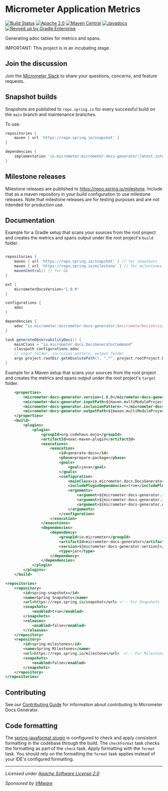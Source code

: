 # Micrometer Application Metrics

[![Build Status](https://circleci.com/gh/micrometer-metrics/micrometer-docs-generator.svg?style=shield)](https://circleci.com/gh/micrometer-metrics/micrometer-docs-generator)
[![Apache 2.0](https://img.shields.io/github/license/micrometer-metrics/micrometer-docs-generator.svg)](https://www.apache.org/licenses/LICENSE-2.0)
[![Maven Central](https://img.shields.io/maven-central/v/io.micrometer/micrometer-docs-generator.svg)](https://search.maven.org/artifact/io.micrometer/micrometer-docs-generator)
[![Javadocs](https://www.javadoc.io/badge/io.micrometer/micrometer-docs-generator.svg)](https://www.javadoc.io/doc/io.micrometer/micrometer-core)
[![Revved up by Gradle Enterprise](https://img.shields.io/badge/Revved%20up%20by-Gradle%20Enterprise-06A0CE?logo=Gradle&labelColor=02303A)](https://ge.micrometer.io/)

Generating adoc tables for metrics and spans.

IMPORTANT: This project is in an incubating stage.

## Join the discussion

Join the [Micrometer Slack](https://slack.micrometer.io) to share your questions, concerns, and feature requests.

## Snapshot builds

Snapshots are published to `repo.spring.io` for every successful build on the `main` branch and maintenance branches.

To use:

```groovy
repositories {
    maven { url 'https://repo.spring.io/snapshot' }
}

dependencies {
    implementation 'io.micrometer:micrometer-docs-generator:latest.integration'
}
```

## Milestone releases

Milestone releases are published to https://repo.spring.io/milestone. Include that as a maven repository in your build
configuration to use milestone releases. Note that milestone releases are for testing purposes and are not intended for
production use.

## Documentation

Example for a Gradle setup that scans your sources from the root project and creates the metrics and spans output under the root project's `build` folder.

```groovy

repositories {
	maven { url 'https://repo.spring.io/snapshot' } // for snapshots
	maven { url 'https://repo.spring.io/milestone' } // for milestones
	mavenCentral() // for GA
}

ext {
	micrometerDocsVersion="1.0.0"
}

configurations {
	adoc
}

dependencies {
	adoc "io.micrometer:micrometer-docs-generator:$micrometerDocsVersion"
}

task generateObservabilityDocs() {
	mainClass = "io.micrometer.docs.DocsGeneratorCommand"
	classpath configurations.adoc
	// input folder, inclusion pattern, output folder
	args project.rootDir.getAbsolutePath(), ".*", project.rootProject.buildDir.getAbsolutePath()
}

```
Example for a Maven setup that scans your sources from the root project and creates the metrics and spans output under the root project's `target` folder.

```xml
	<properties>
		<micrometer-docs-generator.version>1.0.0</micrometer-docs-generator.version>
		<micrometer-docs-generator.inputPath>${maven.multiModuleProjectDirectory}/folder-with-sources-to-scan/</micrometer-docs-generator.inputPath>
		<micrometer-docs-generator.inclusionPattern>.*</micrometer-docs-generator.inclusionPattern>
		<micrometer-docs-generator.outputPath>${maven.multiModuleProjectDirectory}/target/output-folder-with-adocs/'</micrometer-docs-generator.outputPath>
	</properties>
	<build>
		<plugins>
			<plugin>
				<groupId>org.codehaus.mojo</groupId>
				<artifactId>exec-maven-plugin</artifactId>
				<executions>
					<execution>
						<id>generate-docs</id>
						<phase>prepare-package</phase>
						<goals>
							<goal>java</goal>
						</goals>
						<configuration>
							<mainClass>io.micrometer.docs.DocsGeneratorCommand</mainClass>
							<includePluginDependencies>true</includePluginDependencies>
							<arguments>
								<argument>${micrometer-docs-generator.inputPath}</argument>
								<argument>${micrometer-docs-generator.inclusionPattern}</argument>
								<argument>${micrometer-docs-generator.outputPath}</argument>
							</arguments>
						</configuration>
					</execution>
				</executions>
				<dependencies>
					<dependency>
						<groupId>io.micrometer</groupId>
						<artifactId>micrometer-docs-generator</artifactId>
						<version>${micrometer-docs-generator.version}</version>
						<type>jar</type>
					</dependency>
				</dependencies>
			</plugin>
		</plugins>
	</build>

<repositories>
    <repository>
        <id>spring-snapshots</id>
        <name>Spring Snapshots</name>
        <url>https://repo.spring.io/snapshot</url> <!-- For Snapshots -->
        <snapshots>
            <enabled>true</enabled>
        </snapshots>
        <releases>
            <enabled>false</enabled>
        </releases>
    </repository>
    <repository>
        <id>spring-milestones</id>
        <name>Spring Milestones</name>
        <url>https://repo.spring.io/milestone</url>  <!-- For Milestones -->
        <snapshots>
            <enabled>false</enabled>
        </snapshots>
    </repository>
</repositories>
```

## Contributing

See our [Contributing Guide](CONTRIBUTING.md) for information about contributing to Micrometer Docs Generator.

## Code formatting

The [spring-javaformat plugin](https://github.com/spring-io/spring-javaformat) is configured to check and apply consistent formatting in the codebase through the build.
The `checkFormat` task checks the formatting as part of the `check` task.
Apply formatting with the `format` task.
You should rely on the formatting the `format` task applies instead of your IDE's configured formatting.

-------------------------------------
_Licensed under [Apache Software License 2.0](https://www.apache.org/licenses/LICENSE-2.0)_

_Sponsored by [VMware](https://tanzu.vmware.com)_
